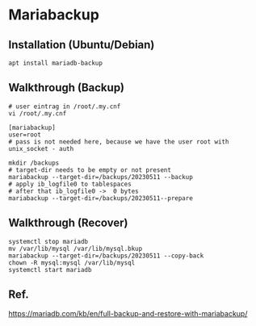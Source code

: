 # Mariabackup 

## Installation (Ubuntu/Debian) 

```
apt install mariadb-backup 
```

## Walkthrough (Backup) 

```
# user eintrag in /root/.my.cnf
vi /root/.my.cnf
```

```
[mariabackup]
user=root 
# pass is not needed here, because we have the user root with unix_socket - auth 
```

```
mkdir /backups 
# target-dir needs to be empty or not present 
mariabackup --target-dir=/backups/20230511 --backup 
# apply ib_logfile0 to tablespaces 
# after that ib_logfile0 ->  0 bytes 
mariabackup --target-dir=/backups/20230511--prepare 
```

## Walkthrough (Recover) 

```
systemctl stop mariadb 
mv /var/lib/mysql /var/lib/mysql.bkup 
mariabackup --target-dir=/backups/20230511 --copy-back 
chown -R mysql:mysql /var/lib/mysql
systemctl start mariadb 
```



## Ref. 
https://mariadb.com/kb/en/full-backup-and-restore-with-mariabackup/
